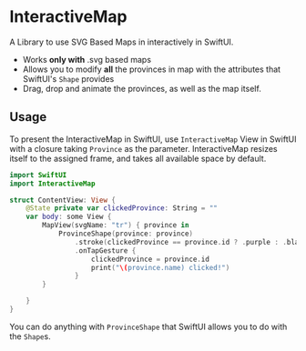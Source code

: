 # InteractiveMap

A Library to use SVG Based Maps in interactively in SwiftUI.


- Works **only with** .svg based maps
- Allows you to modify **all** the provinces in map with the attributes that SwiftUI's `Shape` provides
- Drag, drop and animate the provinces, as well as the map itself.


## Usage

To present the InteractiveMap in SwiftUI, use `InteractiveMap` View in SwiftUI with a closure taking `Province` as the parameter.
InteractiveMap resizes itself to the assigned frame, and takes all available space by default.


```swift
import SwiftUI
import InteractiveMap

struct ContentView: View {
    @State private var clickedProvince: String = ""
    var body: some View {
        MapView(svgName: "tr") { province in
            ProvinceShape(province: province)
                .stroke(clickedProvince == province.id ? .purple : .black , lineWidth: 2)
                .onTapGesture {
                    clickedProvince = province.id
                    print("\(province.name) clicked!")
                }
        }

    }
}
```

You can do anything with `ProvinceShape` that SwiftUI allows you to do with the `Shape`s.
